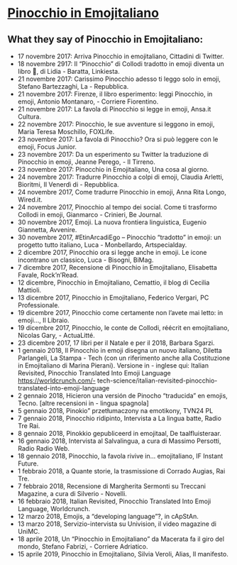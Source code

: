 # [Pinocchio in Emojitaliano](https://www.scritturebrevi.it/2017/11/22/pinocchio-in-emojitaliano-il-libro-2/)

## What they say of Pinocchio in Emojitaliano:
- 17 novembre 2017: Arriva Pinocchio in emojitaliano, Cittadini di Twitter.
- 18 novembre 2917: Il “Pinocchio” di Collodi tradotto in emoji diventa un libro 🙂, di Lidia - Baratta, Linkiesta.
- 21 novembre 2017: Carissimo Pinocchio adesso ti leggo solo in emoji, Stefano Bartezzaghi, La - Repubblica.
- 21 novembre 2017: Firenze, il libro esperimento: leggi Pinocchio, in emoji, Antonio Montanaro, - Corriere Fiorentino.
- 21 novembre 2017: La favola di Pinocchio si legge in emoji, Ansa.it Cultura.
- 22 novembre 2017: Pinocchio, le sue avventure si leggono in emoji, Maria Teresa Moschillo, FOXLife.
- 23 novembre 2017: La favola di Pinocchio? Ora si può leggere con le emoji, Focus Junior.
- 23 novembre 2017: Da un esperimento su Twitter la traduzione di Pinocchio in emoji, Jeanne Perego, - Il Tirreno.
- 23 novembre 2017: Pinocchio in Emojitaliano, Una cosa al giorno.
- 24 novembre 2017: Tradurre Pinocchio a colpi di emoji, Claudia Arletti, Bioritmi, Il Venerdì di - Repubblica.
- 24 novembre 2017, Come tradurre Pinocchio in emoji, Anna Rita Longo, Wired.it.
- 24 novembre 2017, Pinocchio al tempo dei social. Come ti trasformo Collodi in emoji, Gianmarco - Crinieri, Be Journal.
- 30 novembre 2017, Emoji. La nuova frontiera linguistica, Eugenio Giannetta, Avvenire.
- 30 novembre 2017, #EtinArcadiEgo – Pinocchio “tradotto” in emoji: un progetto tutto italiano, Luca - Monbellardo, Artspecialday.
- 2 dicembre 2017, Pinocchio ora si legge anche in emoji. Le icone incontrano un classico, Luca - Bisogni, BiMag.
- 7 dicembre 2017, Recensione di Pinocchio in Emojitaliano, Elisabetta Favale, Rock’n’Read.
- 12 dicembre, Pinocchio in Emojitaliano, Cemattio, il blog di Cecilia Mattioli.
- 13 dicembre 2017, Pinocchio in Emojitaliano, Federico Vergari, PC Professionale.
- 19 dicembre 2017, Pinocchio come certamente non l’avete mai letto: in emoji…, Il Libraio.
- 19 dicembre 2017, Pinocchio, le conte de Collodi, réécrit en emojitaliano, Nicolas Gary, - ActuaLitté.
- 23 dicembre 2017, 17 libri per il Natale e per il 2018, Barbara Sgarzi.
- 1 gennaio 2018, Il Pinocchio in emoji disegna un nuovo italiano, Diletta Parlangeli, La Stampa - Tech (con un riferimento anche alla Costituzione in Emojitaliano di Marina Pierani). Versione in - inglese qui: Italian Revisited, Pinocchio Translated Into Emoji Language https://worldcrunch.com/- tech-science/italian-revisited-pinocchio-translated-into-emoji-language
- 2 gennaio 2018, Hicieron una versión de Pinocho “traducida” en emojis, Tecno. [altre recensioni in - lingua spagnola]
- 5 gennaio 2018, Pinokio” przetłumaczony na emotikony, TVN24 PL
- 7 gennaio 2018, Pinocchio ridipinto, Intervista a La lingua batte, Radio Tre Rai.
- 8 gennaio 2018, Pinokkio gepubliceerd in emojitaal, De taalfluisteraar.
- 16 gennaio 2018, Intervista al Salvalingua, a cura di Massimo Persotti, Radio Radio Web.
- 18 gennaio 2018, Pinocchio, la favola rivive in… emojitaliano, IF Instant Future.
- 1 febbraio 2018, a Quante storie, la trasmissione di Corrado Augias, Rai Tre.
- 7 febbraio 2018, Recensione di Margherita Sermonti su Treccani Magazine, a cura di Silverio - Novelli.
- 16 febbraio 2018, Italian Revisited, Pinocchio Translated Into Emoji Language, Worldcrunch.
- 12 marzo 2018, Emojis, a “developing language”?, in cApStAn.
- 13 marzo 2018, Servizio-intervista su Univision, il video magazine di UniMC.
- 18 aprile 2018, Un “Pinocchio in Emojitaliano” da Macerata fa il giro del mondo, Stefano Fabrizi, - Corriere Adriatico.
- 15 aprile 2019, Pinocchio in Emojitaliano, Silvia Veroli, Alias, Il manifesto.